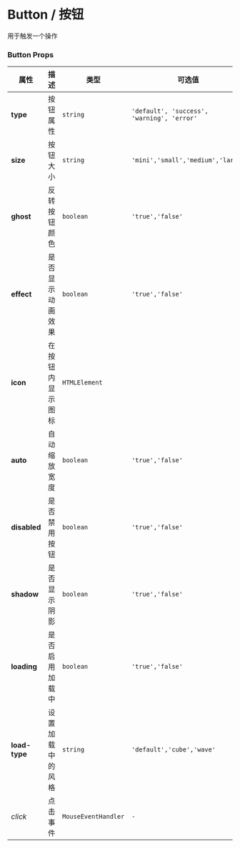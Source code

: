 # Button / 按钮

用于触发一个操作

<playground title="默认的" name="ex-button-default" desc="默认Button包含一个动画效果。" />

<playground title="加载中" name="ex-button-loading" desc="Button按钮支持加载状态。" />

<playground title="禁用" name="ex-button-disabled"  desc="禁止Button的一切操作" />

<playground title="阴影" name="ex-button-shadow" desc="使用阴影凸显层级" />

<playground title="类型" name="ex-button-type" desc="不同状态下的按钮" />

<playground title="幽灵" name="ex-button-ghost" desc="底色与主色相反的透明按钮" />

<playground title="尺寸" name="ex-button-size" desc="不同大小下的按钮" />

<playground title="图标" name="ex-button-icon" desc="按钮内的图标色彩和大小将会被自动设置" />

### Button Props

| 属性          | 描述             | 类型                | 可选值                                     | 默认      |
| ------------- | ---------------- | ------------------- | ------------------------------------------ | --------- |
| **type**      | 按钮属性         | `string`            | `'default', 'success', 'warning', 'error'` | `default` |
| **size**      | 按钮大小         | `string`            | `'mini','small','medium','large'`          | `medium`  |
| **ghost**     | 反转按钮颜色     | `boolean`           | `'true','false'`                           | `false`   |
| **effect**    | 是否显示动画效果 | `boolean`           | `'true','false'`                           | `true`    |
| **icon**      | 在按钮内显示图标 | `HTMLElement`       |                                            | `-`       |
| **auto**      | 自动缩放宽度     | `boolean`           | `'true','false'`                           | `false`   |
| **disabled**  | 是否禁用按钮     | `boolean`           | `'true','false'`                           | `false`   |
| **shadow**    | 是否显示阴影     | `boolean`           | `'true','false'`                           | `false`   |
| **loading**   | 是否启用加载中   | `boolean`           | `'true','false'`                           | `false`   |
| **load-type** | 设置加载中的风格 | `string`            | `'default','cube','wave'`                  | `default` |
| _click_       | 点击事件         | `MouseEventHandler` | `-`                                        | `-`       |

